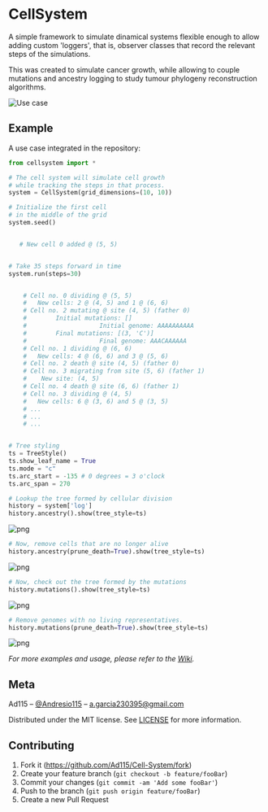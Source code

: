 # CellSystem

A simple framework to simulate dinamical systems flexible enough to allow adding custom 'loggers', that is, observer classes that record the relevant steps of the simulations.

This was created to simulate cancer growth, while allowing to couple mutations and ancestry logging to study tumour phylogeny reconstruction algorithms.

![Use case](assets/sidebyside.png)

## Example

A use case integrated in the repository:


```python
from cellsystem import *

# The cell system will simulate cell growth
# while tracking the steps in that process.
system = CellSystem(grid_dimensions=(10, 10))

# Initialize the first cell
# in the middle of the grid
system.seed()


   # New cell 0 added @ (5, 5)


# Take 35 steps forward in time
system.run(steps=30)


    # Cell no. 0 dividing @ (5, 5)
    # 	New cells: 2 @ (4, 5) and 1 @ (6, 6)
    # Cell no. 2 mutating @ site (4, 5) (father 0)
    # 		 Initial mutations: []
    #                 	 Initial genome: AAAAAAAAAA
    # 		 Final mutations: [(3, 'C')]
    #                 	 Final genome: AAACAAAAAA
    # Cell no. 1 dividing @ (6, 6)
    # 	New cells: 4 @ (6, 6) and 3 @ (5, 6)
    # Cell no. 2 death @ site (4, 5) (father 0)
    # Cell no. 3 migrating from site (5, 6) (father 1)
    # 	 New site: (4, 5)
    # Cell no. 4 death @ site (6, 6) (father 1)
    # Cell no. 3 dividing @ (4, 5)
    # 	New cells: 6 @ (3, 6) and 5 @ (3, 5)
    # ...
    # ...
    # ...


# Tree styling
ts = TreeStyle()
ts.show_leaf_name = True
ts.mode = "c"
ts.arc_start = -135 # 0 degrees = 3 o'clock
ts.arc_span = 270

# Lookup the tree formed by cellular division
history = system['log']
history.ancestry().show(tree_style=ts)
```

![png](assets/output_6_0.png)

```python
# Now, remove cells that are no longer alive
history.ancestry(prune_death=True).show(tree_style=ts)
```

![png](assets/output_7_0.png)

```python
# Now, check out the tree formed by the mutations 
history.mutations().show(tree_style=ts)
```

![png](assets/output_8_0.png)

```python
# Remove genomes with no living representatives.
history.mutations(prune_death=True).show(tree_style=ts)
```

![png](assets/output_9_0.png)

_For more examples and usage, please refer to the [Wiki](wikigoeshere.com)._

## Meta

Ad115 – [@Andresio115](https://twitter.com/Andresio115) – a.garcia230395@gmail.com

Distributed under the MIT license. See [LICENSE](LICENSE) for more information.

## Contributing

1. Fork it (<https://github.com/Ad115/Cell-System/fork>)
2. Create your feature branch (`git checkout -b feature/fooBar`)
3. Commit your changes (`git commit -am 'Add some fooBar'`)
4. Push to the branch (`git push origin feature/fooBar`)
5. Create a new Pull Request

